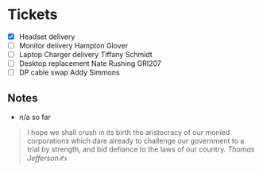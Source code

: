 # Tickets
- [x] Headset delivery
- [ ] Monitor delivery Hampton Glover
- [ ] Laptop Charger delivery Tiffany Schmidt
- [ ] Desktop replacement Nate Rushing GRI207
- [ ] DP cable swap Addy Simmons

## Notes
- n/a so far

> I hope we shall crush in its birth the aristocracy of our monied corporations which dare already to challenge our government to a trial by strength, and bid defiance to the laws of our country.
>  <cite>Thomas Jefferson</cite>✍️